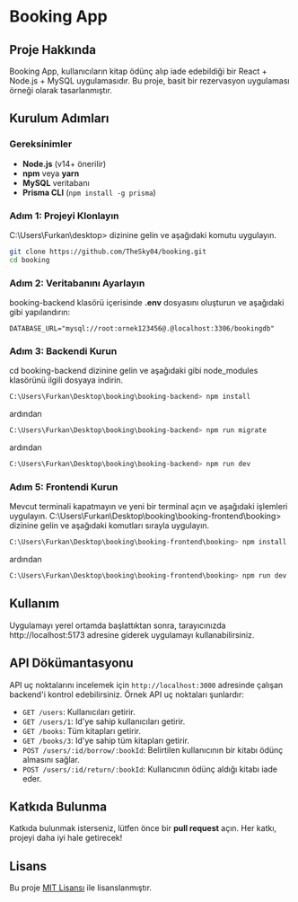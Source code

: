 # Booking App

## Proje Hakkında
Booking App, kullanıcıların kitap ödünç alıp iade edebildiği bir React + Node.js + MySQL uygulamasıdır. Bu proje, basit bir rezervasyon uygulaması örneği olarak tasarlanmıştır.

## Kurulum Adımları

### Gereksinimler
- **Node.js** (v14+ önerilir)
- **npm** veya **yarn**
- **MySQL** veritabanı
- **Prisma CLI** (`npm install -g prisma`)

### Adım 1: Projeyi Klonlayın
C:\Users\Furkan\desktop> dizinine gelin ve aşağıdaki komutu uygulayın.
```bash
git clone https://github.com/TheSky04/booking.git
cd booking
```

### Adım 2: Veritabanını Ayarlayın
booking-backend klasörü içerisinde **.env** dosyasını oluşturun ve aşağıdaki gibi yapılandırın:
```env
DATABASE_URL="mysql://root:ornek123456@.@localhost:3306/bookingdb"
```

### Adım 3: Backendi Kurun
cd booking-backend dizinine gelin ve aşağıdaki gibi node_modules klasörünü ilgili dosyaya indirin.
```bash
C:\Users\Furkan\Desktop\booking\booking-backend> npm install
```
ardından

```bash
C:\Users\Furkan\Desktop\booking\booking-backend> npm run migrate
```

ardından 

```bash
C:\Users\Furkan\Desktop\booking\booking-backend> npm run dev
```

### Adım 5: Frontendi Kurun

Mevcut terminali kapatmayın ve yeni bir terminal açın ve aşağıdaki işlemleri uygulayın.
C:\Users\Furkan\Desktop\booking\booking-frontend\booking> dizinine gelin ve aşağıdaki komutları sırayla uygulayın.

```bash
C:\Users\Furkan\Desktop\booking\booking-frontend\booking> npm install
```
ardından

```bash
C:\Users\Furkan\Desktop\booking\booking-frontend\booking> npm run dev
```

## Kullanım
Uygulamayı yerel ortamda başlattıktan sonra, tarayıcınızda http://localhost:5173 adresine giderek uygulamayı kullanabilirsiniz.

## API Dökümantasyonu
API uç noktalarını incelemek için `http://localhost:3000` adresinde çalışan backend'i kontrol edebilirsiniz. Örnek API uç noktaları şunlardır:
- `GET /users`: Kullanıcıları getirir.
- `GET /users/1`: Id'ye sahip kullanıcıları getirir.
- `GET /books`: Tüm kitapları getirir.
- `GET /books/3`: Id'ye sahip tüm kitapları getirir.
- `POST /users/:id/borrow/:bookId`: Belirtilen kullanıcının bir kitabı ödünç almasını sağlar.
- `POST /users/:id/return/:bookId`: Kullanıcının ödünç aldığı kitabı iade eder.

## Katkıda Bulunma
Katkıda bulunmak isterseniz, lütfen önce bir **pull request** açın. Her katkı, projeyi daha iyi hale getirecek!

## Lisans
Bu proje [MIT Lisansı](LICENSE) ile lisanslanmıştır.
